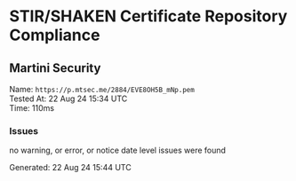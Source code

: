 # STIR/SHAKEN Certificate Repository Compliance

## Martini Security

Name: `https://p.mtsec.me/2884/EVE8OH5B_mNp.pem`\
Tested At: 22 Aug 24 15:34 UTC\
Time: 110ms

### Issues

no warning, or error, or notice date level issues were found

Generated: 22 Aug 24 15:44 UTC